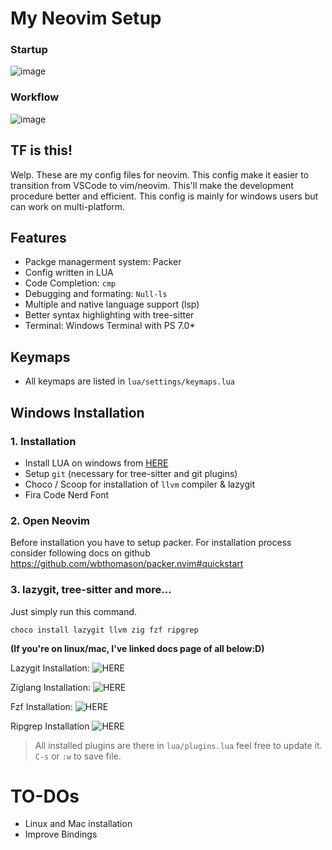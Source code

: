 # My Neovim Setup

### Startup

![image](https://user-images.githubusercontent.com/78542800/184152236-e52450ca-7088-414c-ab14-43409dd707ca.png)

### Workflow

![image](https://user-images.githubusercontent.com/78542800/184152467-69173bb0-e63e-4575-b986-153288d2c3da.png)

## TF is this!

Welp. These are my config files for neovim. This config make it easier to transition from VSCode to vim/neovim. This'll make the development procedure better and efficient. This config is mainly for windows users but can work on multi-platform.

## Features

- Packge managerment system: Packer
- Config written in LUA
- Code Completion: `cmp`
- Debugging and formating: `Null-ls`
- Multiple and native language support (lsp)
- Better syntax highlighting with tree-sitter
- Terminal: Windows Terminal with PS 7.0*

## Keymaps

- All keymaps are listed in `lua/settings/keymaps.lua`

## Windows Installation

### 1. Installation

- Install LUA on windows from [HERE](http://winlua.net/)
- Setup `git` (necessary for tree-sitter and git plugins)
- Choco / Scoop for installation of `llvm` compiler & lazygit
- Fira Code Nerd Font

### 2. Open Neovim

Before installation you have to setup packer. For installation process consider following docs on github https://github.com/wbthomason/packer.nvim#quickstart

### 3. lazygit, tree-sitter and more...

Just simply run this command.

`choco install lazygit llvm zig fzf ripgrep`

**(If you're on linux/mac, I've linked docs page of all below:D)**

Lazygit Installation: ![HERE](https://github.com/jesseduffield/lazygit#installation)

Ziglang Installation: ![HERE](https://github.com/ziglang/zig/wiki/Install-Zig-from-a-Package-Manager)

Fzf Installation: ![HERE](https://github.com/junegunn/fzf#installation)

Ripgrep Installation ![HERE](https://github.com/BurntSushi/ripgrep#installation)

> All installed plugins are there in `lua/plugins.lua` feel free to update it. `C-s` or `:w` to save file.

# TO-DOs
- Linux and Mac installation
- Improve Bindings

